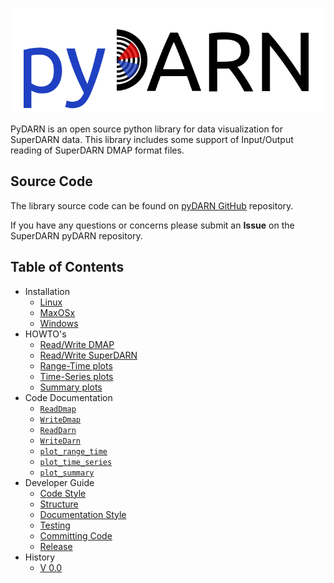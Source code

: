 ![pydarn](imgs/pydarn_logo.png)

PyDARN is an open source python library for 
data visualization for SuperDARN data. This library includes some 
support of Input/Output reading of SuperDARN DMAP format files. 

## Source Code 

The library source code can be found on [pyDARN GitHub](https://github.com/SuperDARN/pydarn) repository. 

If you have any questions or concerns please submit an **Issue** on the SuperDARN pyDARN repository. 

## Table of Contents 
  - Installation
    - [Linux](user/install.md)
    - [MaxOSx](user/install_mac.md)
    - [Windows](user/install_windows.md)
  - HOWTO's 
    - [Read/Write DMAP](user/dmap.md)
    - [Read/Write SuperDARN](user/darn.md)
    - [Range-Time plots](user/range_time.md)
    - [Time-Series plots](user/time_series.md)
    - [Summary plots](user/summary.md)
  - Code Documentation
    - [`ReadDmap`](code/ReadDmap.md)
    - [`WriteDmap`](code/WriteDmap.md)
    - [`ReadDarn`](code/ReadDarn.md)
    - [`WriteDarn`](code/WriteDarn.md)
    - [`plot_range_time`](code/plot_range_time.md)
    - [`plot_time_series`](code/plot_time_series.md)
    - [`plot_summary`](code/plot_summary.md)
  - Developer Guide
    - [Code Style](developer/code_guide.md)
    - [Structure](developer/structure_guide.md)
    - [Documentation Style](developer/documentation_guide.md)
    - [Testing](developer/testing_guide.md)
    - [Committing Code](developer/commity_guide.md)
    - [Release](developer/release_guidelines.md)
  - History
    - [V 0.0](history/v_0_0.md)

